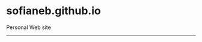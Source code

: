 sofianeb.github.io
======

Personal Web site
______________________________________________________________________

 



